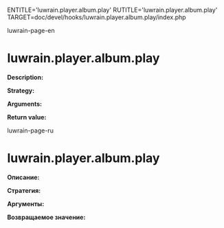 
ENTITLE='luwrain.player.album.play'
RUTITLE='luwrain.player.album.play'
TARGET=doc/devel/hooks/luwrain.player.album.play/index.php

luwrain-page-en

# luwrain.player.album.play

__Description:__

__Strategy:__

__Arguments:__

__Return value:__


luwrain-page-ru

# luwrain.player.album.play 

__Описание:__

__Стратегия:__

__Аргументы:__

__Возвращаемое значение:__


